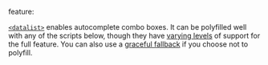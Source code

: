 feature: <datalist>
status: use
tags: polyfill gtie9 nomobile
kind: html
polyfillurls: [Relevant Dropdowns](http://css-tricks.com/relevant-dropdowns-polyfill-for-datalist/), [Webshims](http://afarkas.github.com/webshim/demos/), [jQuery Datalist Plugin](http://miketaylr.com/code/datalist.html)

[`<datalist>`](http://developers.whatwg.org/the-button-element.html#the-datalist-element) enables autocomplete combo boxes. It can be polyfilled well with any of the scripts below, though they have [varying levels](https://github.com/h5bp/html5please/issues/18) of support for the full feature. You can also use a [graceful fallback](http://adactio.com/journal/4272/) if you choose not to polyfill.
